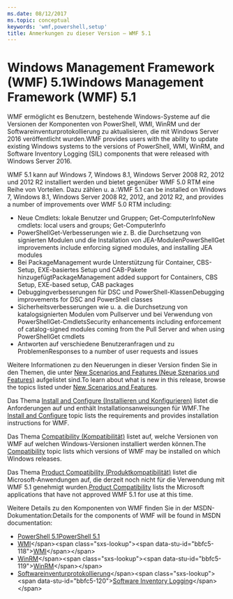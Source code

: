 ```yaml
---
ms.date: 08/12/2017
ms.topic: conceptual
keywords: 'wmf,powershell,setup'
title: Anmerkungen zu dieser Version – WMF 5.1
---
```


# <a name="windows-management-framework-wmf-51"></a><span data-ttu-id="bbfc5-103">Windows Management Framework (WMF) 5.1</span><span class="sxs-lookup"><span data-stu-id="bbfc5-103">Windows Management Framework (WMF) 5.1</span></span>

<span data-ttu-id="bbfc5-104">WMF ermöglicht es Benutzern, bestehende Windows-Systeme auf die Versionen der Komponenten von PowerShell, WMI, WinRM und der Softwareinventurprotokollierung zu aktualisieren, die mit Windows Server 2016 veröffentlicht wurden.</span><span class="sxs-lookup"><span data-stu-id="bbfc5-104">WMF provides users with the ability to update existing Windows systems to the versions of PowerShell, WMI, WinRM, and Software Inventory Logging (SIL) components that were released with Windows Server 2016.</span></span>

<span data-ttu-id="bbfc5-105">WMF 5.1 kann auf Windows 7, Windows 8.1, Windows Server 2008 R2, 2012 und 2012 R2 installiert werden und bietet gegenüber WMF 5.0 RTM eine Reihe von Vorteilen. Dazu zählen u. a.:</span><span class="sxs-lookup"><span data-stu-id="bbfc5-105">WMF 5.1 can be installed on Windows 7, Windows 8.1, Windows Server 2008 R2, 2012, and 2012 R2, and provides a number of improvements over WMF 5.0 RTM including:</span></span>

- <span data-ttu-id="bbfc5-106">Neue Cmdlets: lokale Benutzer und Gruppen; Get-ComputerInfo</span><span class="sxs-lookup"><span data-stu-id="bbfc5-106">New cmdlets: local users and groups; Get-ComputerInfo</span></span>
- <span data-ttu-id="bbfc5-107">PowerShellGet-Verbesserungen wie z. B. die Durchsetzung von signierten Modulen und die Installation von JEA-Modulen</span><span class="sxs-lookup"><span data-stu-id="bbfc5-107">PowerShellGet improvements include enforcing signed modules, and installing JEA modules</span></span>
- <span data-ttu-id="bbfc5-108">Bei PackageManagement wurde Unterstützung für Container, CBS-Setup, EXE-basiertes Setup und CAB-Pakete hinzugefügt</span><span class="sxs-lookup"><span data-stu-id="bbfc5-108">PackageManagement added support for Containers, CBS Setup, EXE-based setup, CAB packages</span></span>
- <span data-ttu-id="bbfc5-109">Debuggingverbesserungen für DSC und PowerShell-Klassen</span><span class="sxs-lookup"><span data-stu-id="bbfc5-109">Debugging improvements for DSC and PowerShell classes</span></span>
- <span data-ttu-id="bbfc5-110">Sicherheitsverbesserungen wie u. a. die Durchsetzung von katalogsignierten Modulen vom Pullserver und bei Verwendung von PowerShellGet-Cmdlets</span><span class="sxs-lookup"><span data-stu-id="bbfc5-110">Security enhancements including enforcement of catalog-signed modules coming from the Pull Server and when using PowerShellGet cmdlets</span></span>
- <span data-ttu-id="bbfc5-111">Antworten auf verschiedene Benutzeranfragen und zu Problemen</span><span class="sxs-lookup"><span data-stu-id="bbfc5-111">Responses to a number of user requests and issues</span></span>

<span data-ttu-id="bbfc5-112">Weitere Informationen zu den Neuerungen in dieser Version finden Sie in den Themen, die unter [New Scenarios and Features (Neue Szenarios und Features)](https://docs.microsoft.com/powershell/wmf/5.1/scenarios-features) aufgelistet sind.</span><span class="sxs-lookup"><span data-stu-id="bbfc5-112">To learn about what is new in this release, browse the topics listed under [New Scenarios and Features](https://docs.microsoft.com/powershell/wmf/5.1/scenarios-features).</span></span>

<span data-ttu-id="bbfc5-113">Das Thema [Install and Configure (Installieren und Konfigurieren)](https://docs.microsoft.com/powershell/wmf/5.1/install-configure) listet die Anforderungen auf und enthält Installationsanweisungen für WMF.</span><span class="sxs-lookup"><span data-stu-id="bbfc5-113">The [Install and Configure](https://docs.microsoft.com/powershell/wmf/5.1/install-configure) topic lists the requirements and provides installation instructions for WMF.</span></span>

<span data-ttu-id="bbfc5-114">Das Thema [Compatibility (Kompatibilität)](https://docs.microsoft.com/powershell/wmf/5.1/compatibility) listet auf, welche Versionen von WMF auf welchen Windows-Versionen installiert werden können.</span><span class="sxs-lookup"><span data-stu-id="bbfc5-114">The [Compatibility](https://docs.microsoft.com/powershell/wmf/5.1/compatibility) topic lists which versions of WMF may be installed on which Windows releases.</span></span>

<span data-ttu-id="bbfc5-115">Das Thema [Product Compatibility (Produktkompatibilität)](https://docs.microsoft.com/powershell/wmf/5.1/productincompat) listet die Microsoft-Anwendungen auf, die derzeit noch nicht für die Verwendung mit WMF 5.1 genehmigt wurden.</span><span class="sxs-lookup"><span data-stu-id="bbfc5-115">[Product Compatibility](https://docs.microsoft.com/powershell/wmf/5.1/productincompat) lists the Microsoft applications that have not approved WMF 5.1 for use at this time.</span></span>

<span data-ttu-id="bbfc5-116">Weitere Details zu den Komponenten von WMF finden Sie in der MSDN-Dokumentation:</span><span class="sxs-lookup"><span data-stu-id="bbfc5-116">Details for the components of WMF will be found in MSDN documentation:</span></span>

- [<span data-ttu-id="bbfc5-117">PowerShell 5.1</span><span class="sxs-lookup"><span data-stu-id="bbfc5-117">PowerShell 5.1</span></span>](https://docs.microsoft.com/powershell/)
- <span data-ttu-id="bbfc5-118">[WMI](https://msdn.microsoft.com/library/jj152383(v=vs.85).aspx)</span><span class="sxs-lookup"><span data-stu-id="bbfc5-118">[WMI](https://msdn.microsoft.com/library/jj152383(v=vs.85).aspx)</span></span>
- <span data-ttu-id="bbfc5-119">[WinRM](https://msdn.microsoft.com/library/aa384426(v=vs.85).aspx)</span><span class="sxs-lookup"><span data-stu-id="bbfc5-119">[WinRM](https://msdn.microsoft.com/library/aa384426(v=vs.85).aspx)</span></span>
- <span data-ttu-id="bbfc5-120">[Softwareinventurprotokollierung](https://technet.microsoft.com/library/dn383584(v=ws.11).aspx)</span><span class="sxs-lookup"><span data-stu-id="bbfc5-120">[Software Inventory Logging](https://technet.microsoft.com/library/dn383584(v=ws.11).aspx)</span></span>
